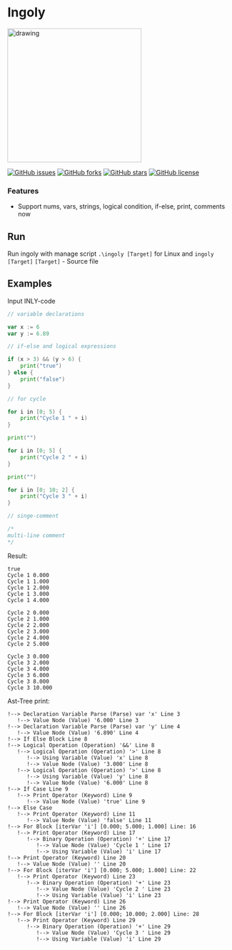 # Ingoly

<img src="https://i.postimg.cc/mgnx6Cfn/ingoly.png" alt="drawing" heigth="300" width="300"/>

[![GitHub issues](https://img.shields.io/github/issues/qnbhd/ingoly?style=for-the-badge)](https://github.com/qnbhd/ingoly/issues) [![GitHub forks](https://img.shields.io/github/forks/qnbhd/ingoly?style=for-the-badge)](https://github.com/qnbhd/ingoly/network) [![GitHub stars](https://img.shields.io/github/stars/qnbhd/ingoly?style=for-the-badge)](https://github.com/qnbhd/ingoly/stargazers) [![GitHub license](https://img.shields.io/github/license/qnbhd/ingoly?style=for-the-badge)](https://github.com/qnbhd/loripy/blob/master/LICENSE)

### Features

- Support nums, vars, strings, logical condition, if-else, print, comments now

## Run

Run ingoly with manage script `.\ingoly [Target]` for Linux and `ingoly [Target]` 
`[Target]` - Source file

## Examples

Input INLY-code 

```go
// variable declarations

var x := 6
var y := 6.89

// if-else and logical expressions

if (x > 3) && (y > 6) {
    print("true")
} else {
    print("false")
}

// for cycle

for i in [0; 5) {
    print("Cycle 1 " + i)
}

print("")

for i in [0; 5] {
    print("Cycle 2 " + i)
}

print("")

for i in [0; 10; 2] {
    print("Cycle 3 " + i)
}

// singe-comment

/*
multi-line comment
*/

```


Result:

```
true
Cycle 1 0.000
Cycle 1 1.000
Cycle 1 2.000
Cycle 1 3.000
Cycle 1 4.000

Cycle 2 0.000
Cycle 2 1.000
Cycle 2 2.000
Cycle 2 3.000
Cycle 2 4.000
Cycle 2 5.000

Cycle 3 0.000
Cycle 3 2.000
Cycle 3 4.000
Cycle 3 6.000
Cycle 3 8.000
Cycle 3 10.000
```

Ast-Tree print:

```
!--> Declaration Variable Parse (Parse) var 'x' Line 3
   !--> Value Node (Value) '6.000' Line 3
!--> Declaration Variable Parse (Parse) var 'y' Line 4
   !--> Value Node (Value) '6.890' Line 4
!--> If Else Block Line 8
!--> Logical Operation (Operation) '&&' Line 8
   !--> Logical Operation (Operation) '>' Line 8
      !--> Using Variable (Value) 'x' Line 8
      !--> Value Node (Value) '3.000' Line 8
   !--> Logical Operation (Operation) '>' Line 8
      !--> Using Variable (Value) 'y' Line 8
      !--> Value Node (Value) '6.000' Line 8
!--> If Case Line 9
   !--> Print Operator (Keyword) Line 9
      !--> Value Node (Value) 'true' Line 9
!--> Else Case 
   !--> Print Operator (Keyword) Line 11
      !--> Value Node (Value) 'false' Line 11
!--> For Block [iterVar 'i'] [0.000; 5.000; 1.000] Line: 16
   !--> Print Operator (Keyword) Line 17
      !--> Binary Operation (Operation) '+' Line 17
         !--> Value Node (Value) 'Cycle 1 ' Line 17
         !--> Using Variable (Value) 'i' Line 17
!--> Print Operator (Keyword) Line 20
   !--> Value Node (Value) '' Line 20
!--> For Block [iterVar 'i'] [0.000; 5.000; 1.000] Line: 22
   !--> Print Operator (Keyword) Line 23
      !--> Binary Operation (Operation) '+' Line 23
         !--> Value Node (Value) 'Cycle 2 ' Line 23
         !--> Using Variable (Value) 'i' Line 23
!--> Print Operator (Keyword) Line 26
   !--> Value Node (Value) '' Line 26
!--> For Block [iterVar 'i'] [0.000; 10.000; 2.000] Line: 28
   !--> Print Operator (Keyword) Line 29
      !--> Binary Operation (Operation) '+' Line 29
         !--> Value Node (Value) 'Cycle 3 ' Line 29
         !--> Using Variable (Value) 'i' Line 29

```

